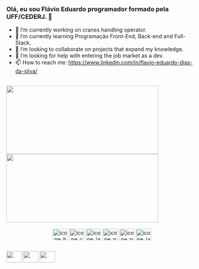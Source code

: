 ### Olá, eu sou Flávio Eduardo programador formado pela UFF/CEDERJ. 👋

- 🔭 I’m currently working on cranes handling operator.
- 🌱 I’m currently learning Programação Front-End, Back-end and Full-Stack.
- 👯 I’m looking to collaborate on projects that expand my knowledge.
- 🤔 I’m looking for help with entering the job market as a dev.
- 📫 How to reach me: https://www.linkedin.com/in/flavio-eduardo-dias-da-silva/
##
<div style = "display: inline_block">
  <a href="https://github.com/Flavioeds82/github-readme-stats">
  <img height = 180em width= 400px align="center" src="https://github-readme-stats.vercel.app/api?username=Flavioeds82&show_icons=true&theme=dracula" />
</a>
<a href="https://github.com/anuraghazra/convoychat">
  <img height = 180em width= 400px align="center" src="https://github-readme-stats.vercel.app/api/top-langs/?username=Flavioeds82&layout=compact&langs_count=16&theme=dracula" />
</a>
</div>  

<div style = "display: inline_block" align="center"  ><br>  
  <img align="center" alt="icone_hmtl5" height= 30 width= 40 src="https://cdn.jsdelivr.net/gh/devicons/devicon/icons/html5/html5-original.svg" />
  <img align="center" alt="icone_css3" height= 30 width= 40 src="https://cdn.jsdelivr.net/gh/devicons/devicon/icons/css3/css3-original.svg"/>
  <img align="center" alt="icone_javascript" height= 30 width= 40 src="https://cdn.jsdelivr.net/gh/devicons/devicon/icons/javascript/javascript-original.svg"/>
  <img align="center" alt="icone_python" height= 30 width= 40 src="https://cdn.jsdelivr.net/gh/devicons/devicon/icons/python/python-original.svg"/>
  <img align="center" alt="icone_php" height= 30 width= 40 src="https://cdn.jsdelivr.net/gh/devicons/devicon/icons/php/php-plain.svg" />
  <img align="center" alt="icone_java" height= 30 width= 40 src="https://cdn.jsdelivr.net/gh/devicons/devicon/icons/java/java-original.svg" />
</div>

##
<div>
<ahref = "https://www.linkedin.com/in/flavio-eduardo-dias-da-silva/" target="__black"> <img height= 30 width= 40 src="https://cdn.jsdelivr.net/gh/devicons/devicon/icons/linkedin/linkedin-original.svg" /></a>
<ahref = "https://www.facebook.com/FlavioEduardoDiasdaSilva" target="__black"> <img height= 30 width= 40 src="https://cdn.jsdelivr.net/gh/devicons/devicon/icons/facebook/facebook-original.svg" /></a>
<ahref = "https://twitter.com/Flavioeds" target="__black"> <img height= 30 width= 40 src="https://cdn.jsdelivr.net/gh/devicons/devicon/icons/twitter/twitter-original.svg" /></a>
</div>          
